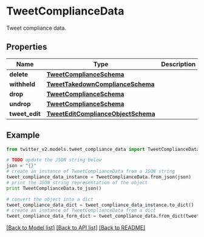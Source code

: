 # TweetComplianceData

Tweet compliance data.

## Properties
Name | Type | Description | Notes
------------ | ------------- | ------------- | -------------
**delete** | [**TweetComplianceSchema**](TweetComplianceSchema.md) |  | 
**withheld** | [**TweetTakedownComplianceSchema**](TweetTakedownComplianceSchema.md) |  | 
**drop** | [**TweetComplianceSchema**](TweetComplianceSchema.md) |  | 
**undrop** | [**TweetComplianceSchema**](TweetComplianceSchema.md) |  | 
**tweet_edit** | [**TweetEditComplianceObjectSchema**](TweetEditComplianceObjectSchema.md) |  | 

## Example

```python
from twitter_v2.models.tweet_compliance_data import TweetComplianceData

# TODO update the JSON string below
json = "{}"
# create an instance of TweetComplianceData from a JSON string
tweet_compliance_data_instance = TweetComplianceData.from_json(json)
# print the JSON string representation of the object
print TweetComplianceData.to_json()

# convert the object into a dict
tweet_compliance_data_dict = tweet_compliance_data_instance.to_dict()
# create an instance of TweetComplianceData from a dict
tweet_compliance_data_form_dict = tweet_compliance_data.from_dict(tweet_compliance_data_dict)
```
[[Back to Model list]](../README.md#documentation-for-models) [[Back to API list]](../README.md#documentation-for-api-endpoints) [[Back to README]](../README.md)


